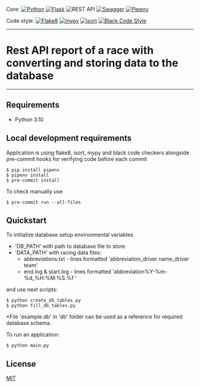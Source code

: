 Core: 
[![Python](https://img.shields.io/badge/python-3.10-green?logo=python)](https://www.python.org/downloads/release/python-3100/)
[![Flask](https://img.shields.io/badge/Flask-2.2.3-blue.svg?logo=flask)](https://flask.palletsprojects.com/en/2.2.x/)
![REST API](https://img.shields.io/badge/REST%20API-Active-brightgreen)
[![Swagger](https://img.shields.io/badge/Swagger-OpenAPI-blue.svg?logo=swagger)](https://swagger.io/)
[![Pipenv](https://img.shields.io/badge/Pipenv-installed-blue?style=flat-square)](https://pypi.org/project/pipenv/)

Code style:
[![Flake8](https://img.shields.io/badge/flake8-6.0.0-red.svg)](https://flake8.pycqa.org/en/6.0.0/)
[![mypy](https://img.shields.io/badge/mypy-1.0.1-blue.svg)](https://mypy.readthedocs.io/en/stable/getting_started.html)
[![isort](https://img.shields.io/badge/isort-5.12.0-green.svg)](https://pypi.org/project/isort/)
[![Black Code Style](https://img.shields.io/badge/code%20style-black-000000.svg)](https://black.readthedocs.io/en/stable/getting_started.html)


---

# Rest API report of a race with converting and storing data to the database

---


## Requirements

  * Python 3.10

## Local development requirements

Application is using flake8, isort, mypy and black code checkers alongside pre-commit 
hooks for verifying code before each commit

    $ pip install pipenv
    $ pipenv install
    $ pre-commit install

To check manually use 

    $ pre-commit run --all-files

## Quickstart

To initialize database setup environmental variables 
- 'DB_PATH' with path to database file to store
- 'DATA_PATH' with racing data files:
  - abbreviations.txt - lines formatted 'abbreviation_driver name_driver team'
  - end.log & start.log - lines formatted 'abbreviation%Y-%m-%d_%H:%M:%S.%f '

and use next scripts:


    $ python create_db_tables.py
    $ python fill_db_tables.py

*File 'example.db' in 'db' folder can be used as a reference for required database schema.

To run an application:


    $ python main.py

## License
[MIT](https://choosealicense.com/licenses/mit/)